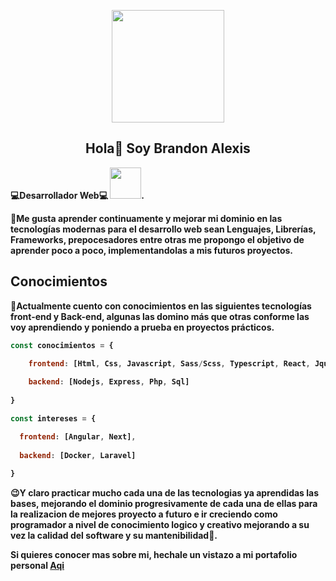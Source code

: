 <p align="center">
  <img src="https://user-images.githubusercontent.com/71775908/149634266-dfe483ab-1103-48bf-9235-2f19be717109.gif" width="180">
  <h2 align="center">Hola👋 Soy <strong>Brandon Alexis<strong></h2>
</p>

<p>
  💻Desarrollador Web💻
  <img src="https://raw.githubusercontent.com/gist/ManulMax/2d20af60d709805c55fd784ca7cba4b9/raw/bcfeac7604f674ace63623106eb8bb8471d844a6/github.gif" width="50">.
</p>
    
<p>
  💪Me gusta aprender continuamente y mejorar mi dominio en las tecnologías modernas para el desarrollo web sean Lenguajes, Librerías, Frameworks, prepocesadores entre otras me propongo el objetivo de aprender poco a poco, implementandolas a mis futuros proyectos.
</p>

## Conocimientos ##

<p>
  🧠Actualmente cuento con conocimientos en las siguientes tecnologías front-end y Back-end, algunas las domino más que otras conforme las voy aprendiendo y poniendo a prueba    en proyectos prácticos.
</p>

```javascript
const conocimientos = {

    frontend: [Html, Css, Javascript, Sass/Scss, Typescript, React, Jquery, Ajax],
    
    backend: [Nodejs, Express, Php, Sql]
    
}

const intereses = {

  frontend: [Angular, Next],
  
  backend: [Docker, Laravel]
  
}
```
    
<p>
  😉Y claro practicar mucho cada una de las tecnologias ya aprendidas las bases, mejorando el dominio progresivamente de cada una de ellas para la realizacion de mejores proyecto a futuro e ir creciendo como programador a nivel de conocimiento logico y creativo mejorando a su vez la calidad del software y su mantenibilidad🙂.
</p>
    
Si quieres conocer mas sobre mi, hechale un vistazo a mi portafolio personal [Aqi](https://portafolio-personal-ashen.vercel.app/)
